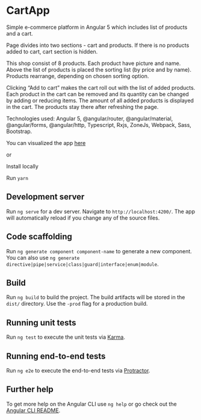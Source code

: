 # CartApp

Simple e-commerce platform in Angular 5 which includes list of products and a cart.

Page divides into two sections - cart and products. If there is no products added to cart, cart section is hidden.

This shop consist of 8 products. Each product have picture and name. Above the list of products is placed the sorting list (by price and by name). Products rearrange, depending on chosen sorting option.

Clicking “Add to cart” makes the cart roll out with the list of added products. Each product in the cart can be removed and its quantity can be changed by adding or reducing items. The amount of all added products is displayed in the cart. The products stay there after refreshing the page.

Technologies used: Angular 5, @angular/router, @angular/material, @angular/forms, @angular/http, Typescript, Rxjs, ZoneJs, Webpack, Sass, Bootstrap. 

You can visualized the app [here](https://manueldelpozo.github.io/cart-app/dist/)

or 

Install locally

Run `yarn`

## Development server

Run `ng serve` for a dev server. Navigate to `http://localhost:4200/`. The app will automatically reload if you change any of the source files.

## Code scaffolding

Run `ng generate component component-name` to generate a new component. You can also use `ng generate directive|pipe|service|class|guard|interface|enum|module`.

## Build

Run `ng build` to build the project. The build artifacts will be stored in the `dist/` directory. Use the `-prod` flag for a production build.

## Running unit tests

Run `ng test` to execute the unit tests via [Karma](https://karma-runner.github.io).

## Running end-to-end tests

Run `ng e2e` to execute the end-to-end tests via [Protractor](http://www.protractortest.org/).

## Further help

To get more help on the Angular CLI use `ng help` or go check out the [Angular CLI README](https://github.com/angular/angular-cli/blob/master/README.md).
